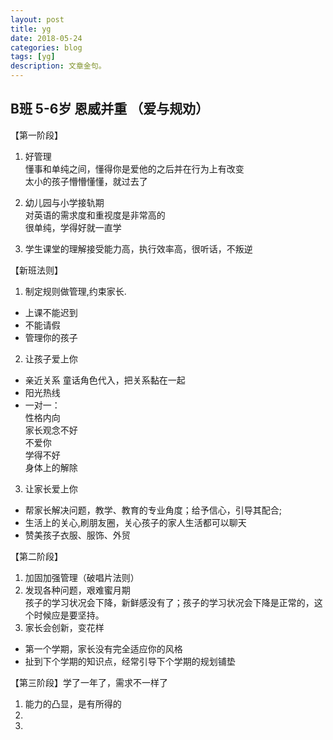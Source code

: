 ```yaml
---
layout: post
title: yg
date: 2018-05-24
categories: blog
tags: [yg]
description: 文章金句。
---
```



## B班 5-6岁 恩威并重 （爱与规劝）

【第一阶段】
1. 好管理<br>
懂事和单纯之间，懂得你是爱他的之后并在行为上有改变<br>
太小的孩子懵懵懂懂，就过去了<br>

2. 幼儿园与小学接轨期<br>
对英语的需求度和重视度是非常高的<br>
很单纯，学得好就一直学

3. 学生课堂的理解接受能力高，执行效率高，很听话，不叛逆

【新班法则】
1. 制定规则做管理,约束家长.
- 上课不能迟到
- 不能请假
- 管理你的孩子

2. 让孩子爱上你
- 亲近关系 童话角色代入，把关系黏在一起
- 阳光热线
- 一对一：<br>
性格内向<br>
家长观念不好<br>
不爱你<br>
学得不好<br>
身体上的解除

3. 让家长爱上你
- 帮家长解决问题，教学、教育的专业角度；给予信心，引导其配合;
- 生活上的关心,刷朋友圈，关心孩子的家人生活都可以聊天<br>
- 赞美孩子衣服、服饰、外贸

【第二阶段】
1. 加固加强管理（破唱片法则）
2. 发现各种问题，艰难蜜月期<br>
孩子的学习状况会下降，新鲜感没有了；孩子的学习状况会下降是正常的，这个时候应是要坚持。
3. 家长会创新，变花样<br>
- 第一个学期，家长没有完全适应你的风格
- 扯到下个学期的知识点，经常引导下个学期的规划铺垫


【第三阶段】学了一年了，需求不一样了
1. 能力的凸显，是有所得的
2. 
3.
